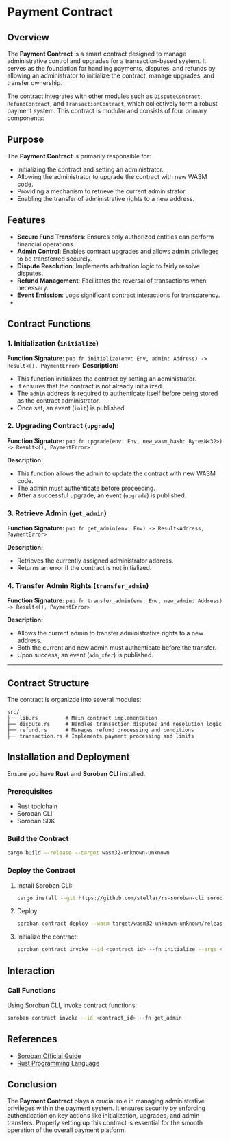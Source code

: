 # Payment Contract

## Overview

The **Payment Contract** is a smart contract designed to manage administrative control and upgrades for a transaction-based system. It serves as the foundation for handling payments, disputes, and refunds by allowing an administrator to initialize the contract, manage upgrades, and transfer ownership.

The contract integrates with other modules such as `DisputeContract`, `RefundContract`, and `TransactionContract`, which collectively form a robust payment system.
This contract is modular and consists of four primary components:

## Purpose

The **Payment Contract** is primarily responsible for:
- Initializing the contract and setting an administrator.
- Allowing the administrator to upgrade the contract with new WASM code.
- Providing a mechanism to retrieve the current administrator.
- Enabling the transfer of administrative rights to a new address.

## Features

- **Secure Fund Transfers**: Ensures only authorized entities can perform financial operations.
- **Admin Control**: Enables contract upgrades and allows admin privileges to be transferred securely.
- **Dispute Resolution**: Implements arbitration logic to fairly resolve disputes.
- **Refund Management**: Facilitates the reversal of transactions when necessary.
- **Event Emission**: Logs significant contract interactions for transparency.
- 

## Contract Functions

### 1. Initialization (`initialize`)
**Function Signature:**
```pub fn initialize(env: Env, admin: Address) -> Result<(), PaymentError>```
**Description:**
- This function initializes the contract by setting an administrator.
- It ensures that the contract is not already initialized.
- The `admin` address is required to authenticate itself before being stored as the contract administrator.
- Once set, an event (`init`) is published.

### 2. Upgrading Contract (`upgrade`)
**Function Signature:**
```pub fn upgrade(env: Env, new_wasm_hash: BytesN<32>) -> Result<(), PaymentError>```

**Description:**
- This function allows the admin to update the contract with new WASM code.
- The admin must authenticate before proceeding.
- After a successful upgrade, an event (`upgrade`) is published.

### 3. Retrieve Admin (`get_admin`)
**Function Signature:**
```pub fn get_admin(env: Env) -> Result<Address, PaymentError>```

**Description:**
- Retrieves the currently assigned administrator address.
- Returns an error if the contract is not initialized.

### 4. Transfer Admin Rights (`transfer_admin`)
**Function Signature:**
```pub fn transfer_admin(env: Env, new_admin: Address) -> Result<(), PaymentError>```

**Description:**
- Allows the current admin to transfer administrative rights to a new address.
- Both the current and new admin must authenticate before the transfer.
- Upon success, an event (`adm_xfer`) is published.

---

## Contract Structure
The contract is organizde into several modules: 

```
src/
├── lib.rs         # Main contract implementation
├── dispute.rs     # Handles transaction disputes and resolution logic
├── refund.rs      # Manages refund processing and conditions
├── transaction.rs # Implements payment processing and limits
```


## Installation and Deployment
Ensure you have **Rust** and **Soroban CLI** installed.

### Prerequisites

- Rust toolchain
- Soroban CLI
- Soroban SDK

### Build the Contract

```sh
cargo build --release --target wasm32-unknown-unknown
```

### Deploy the Contract

1. Install Soroban CLI:
   ```sh
   cargo install --git https://github.com/stellar/rs-soroban-cli soroban-cli
   ```
2. Deploy:
   ```sh
   soroban contract deploy --wasm target/wasm32-unknown-unknown/release/payment_contract.wasm
   ```
3. Initialize the contract:
   ```sh
   soroban contract invoke --id <contract_id> --fn initialize --args <admin_address>
   ```

## Interaction

### Call Functions

Using Soroban CLI, invoke contract functions:

```sh
soroban contract invoke --id <contract_id> --fn get_admin
```

<!-- ## Error Handling

### Payment Errors

- **NotInitialized**: The contract has not been initialized.
- **AlreadyInitialized**: The contract is already initialized and cannot be reinitialized.
- **UnauthorizedAccess**: The caller does not have the necessary permissions to perform the operation.

### Transaction Errors

- **InsufficientFunds**: The transaction initiator lacks the required balance.
- **TransferFailed**: The transfer operation was unsuccessful.
- **InvalidAmount**: The transaction amount is invalid (e.g., negative or zero).
- **UnauthorizedAccess**: Unauthorized entity attempted to initiate a transaction.

### Refund Errors

- **InsufficientFunds**: The sender lacks sufficient balance for the refund.
- **TransferFailed**: Refund transaction failed due to unforeseen errors.
- **InvalidAmount**: The refund amount must be a positive integer.
- **UnauthorizedAccess**: Unauthorized entity attempted a refund.

### Dispute Errors

- **InsufficientFunds**: The arbitrator does not have sufficient balance to execute a resolution.
- **TransferFailed**: Funds transfer failed while executing a dispute resolution.
- **InvalidAmount**: Refund amount in the dispute process is not valid.
- **UnauthorizedAccess**: Unauthorized entity attempted to resolve a dispute. -->

## References
- [Soroban Official Guide](https://soroban.stellar.org/docs/)
- [Rust Programming Language](https://doc.rust-lang.org/book/)

## Conclusion
The **Payment Contract** plays a crucial role in managing administrative privileges within the payment system. It ensures security by enforcing authentication on key actions like initialization, upgrades, and admin transfers. Properly setting up this contract is essential for the smooth operation of the overall payment platform.